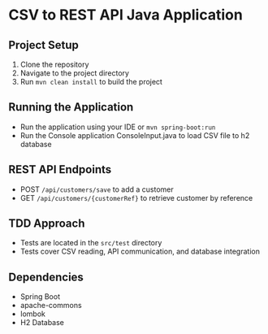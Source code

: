 # CSV to REST API Java Application

## Project Setup

1. Clone the repository
2. Navigate to the project directory
3. Run `mvn clean install` to build the project

## Running the Application

- Run the application using your IDE or `mvn spring-boot:run`
- Run the Console application ConsoleInput.java to load CSV file to h2 database


## REST API Endpoints

- POST `/api/customers/save` to add a customer
- GET `/api/customers/{customerRef}` to retrieve customer by reference

## TDD Approach

- Tests are located in the `src/test` directory
- Tests cover CSV reading, API communication, and database integration

## Dependencies

- Spring Boot
- apache-commons
- lombok
- H2 Database
